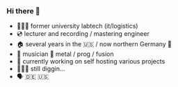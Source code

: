 ### Hi there 👋

- 🧑🏼‍💻 former university labtech (it/logistics) 
- 💿 lecturer and recording / mastering engineer
- 🏠 several years in the 🇺🇸 / now northern Germany 🌊
- 🎸 musician 🤘 metal / prog / fusion
- 🔭 currently working on self hosting various projects 
- 🕵🏻‍♂️ still diggin…
- 🗣 🇩🇪 🇺🇸

